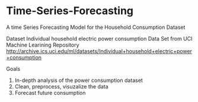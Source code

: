 # Time-Series-Forecasting
A time Series Forecasting Model for the Household Consumption Dataset

Dataset
Individual household electric power consumption Data Set from UCI Machine Learining Repository
http://archive.ics.uci.edu/ml/datasets/Individual+household+electric+power+consumption

Goals

1.  In-depth analysis of the power consumption dataset
2. Clean, preprocess, visuzalize the data
3. Forecast future consumption 

